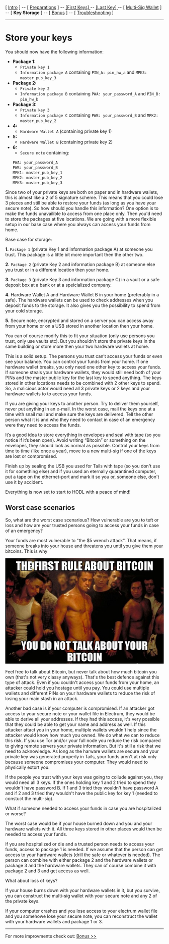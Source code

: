 [ [Intro](README.md) ] -- [ [Preparations]( hodl-guide_10_preparations.md) ] -- [ [First Keys] ](hodl-guide_20_first-keys.md) -- [ [Last Key] ](hodl-guide_30_last-key.md) -- [ [Multi-Sig Wallet](hodl-guide_40_multi-sig.md) ] -- [ **Key Storage** ] -- [ [Bonus](hodl-guide_60_bonus.md) ] -- [ [Troubleshooting](hodl-guide_70_troubleshooting.md) ]

---

# Store your keys

You should now have the following information:
* **Package 1:**
  * `Private key 1`
  * `Information package A` containing `PIN_A: pin_hw_a` and `MPK3: master_pub_key_3`
* **Package 2:**
  * `Private key 2`
  * `Information package B` containing `PWA: your_password_A` and `PIN_B: pin_hw_b`
* **Package 3:**
  * `Private key 3`
  * `Information package C` containing `PWB: your_password_B` and `MPK2: master_pub_key_2`
* **4:**
  * `Hardware Wallet A` (containing private key 1)  
* **5:**
  * `Hardware Wallet B` (containing private key 2)
* **6:**
  * `Secure note` containing: 
  ```
  PWA: your_password_A
  PWB: your_password_B
  MPK1: master_pub_key_1
  MPK2: master_pub_key_2
  MPK3: master_pub_key_3
  ```
Since two of your private keys are both on paper and in hardware wallets, this is almost like a 2 of 5 signature scheme. This means that you could lose 3 pieces and still be able to restore your funds (as long as you have your secure note). So how should you handle this information? One option is to make the funds unavailible to access from one place only. Then you'd need to store the packages at five locations. We are going with a more flexible setup in our base case where you always can access your funds from home.

Base case for storage:

**1.**	`Package 1` (private Key 1 and information package A) at someone you trust. This package is a little bit more important then the other two. 

**2.**	`Package 2` (private Key 2 and information package B) at someone else you trust or in a different location then your home. 

**3.**	`Package 3` (private Key 3 and information package C) in a vault or a safe deposit box at a bank or at a speicialized company. 

**4.**	Hardware Wallet A and Hardware Wallet B in your home (preferably in a safe). The hardware wallets can be used to check addresses when you deposit funds to the storage. It also gives you the possibility to spend from your cold storage. 

**5.** Secure note, encrypted and stored on a server you can access away from your home or on a USB stored in another location then your home.

You can of course modify this to fit your situation (only use persons you trust, only use vaults etc). But you shouldn't store the private keys in the same building or store more then your two hardware wallets at home.

This is a solid setup. The persons you trust can’t access your funds or even see your balance. You can control your funds from your home. If one hardware wallet breaks, you only need one other key to access your funds. If someone steals your hardware wallets, they would still need both of your PINs and the master public key for the last key to spend anything. The keys stored in other locations needs to be combined with 2 other keys to spend. So, a malicious actor would need all 3 private keys or 2 keys and your hardware wallets to to access your funds.   

If you are giving your keys to another person. Try to deliver them yourself, never put anything in an e-mail. In the worst case, mail the keys one at a time with snail mail and make sure the keys are delivered. Tell the other person what it is and who they need to contact in case of an emergency were they need to access the funds.

It’s a good idea to store everything in envelopes and seal with tape (so you notice if it’s been open). Avoid writing “Bitcoin” or something on the envelopes, they should look as normal as possible. Control your keys from time to time (like once a year), move to a new multi-sig if one of the keys are lost or compromised.

Finish up by sealing the USB you used for Tails with tape (so you don't use it for something else) and if you used an eternally quarantined computer, put a tape on the ethernet-port and mark it so you or, someone else, don't use it by accident.

Everything is now set to start to HODL with a peace of mind!

## Worst case scenarios

So, what are the worst case scenarious? How vulnerable are you to teft or loss and how are your trusted persons going to access your funds in case of an emergency?

Your funds are most vulnerable to "the $5 wrench attack". That means, if someone breaks into your house and threatens you until you give them your bitcoins. This is why

![First Rule](images/50_first_rule.png)

Feel free to talk about Bitcoin, but never talk about how much bitcoin you own (that's not very classy anyways). That's the best defence against this type of attack. Even if you couldn't access your funds from your home, an attacker could hold you hostage until you pay. You could use multiple wallets and different PINs on your hardware wallets to reduce the risk of losing your main stash in an attack.

Another bad case is if your computer is compromised. If an attacker got access to your secure note or your wallet file in Electrum, they would be able to derive all your addresses. If they had this access, it's very possible that they could be able to get your name and address as well. If this attacker attact you in your home, multiple wallets wouldn't help since the attacker would know how much you owned. We do what we can to reduce this risk. If you use Tor and/or your full node you reduce the risk compared to giving remote servers your private information. But it's still a risk that we need to acknowledge. As long as the harware wallets are secure and your private key was generated properly in Tails, your funds aren't at risk only because someone compromises your computer. They would need to physically extort you. 

If the people you trust with your keys was going to collude against you, they would need all 3 keys. If the ones holding key 1 and 2 tried to spend they wouldn't have password B. If 1 and 3 tried they wouldn't have password A and if 2 and 3 tried they wouldn't have the public key for key 1 (needed to constuct the multi-sig).

What if someone needed to access your funds in case you are hospitalized or worse?

The worst case would be if your house burned down and you and your hardware wallets with it. All three keys stored in other places would then be needed to access your funds. 

If you are hospitalized or die and a trusted person needs to access your funds, access to package 1 is needed. If we assume that the person can get access to your hardware wallets (drill the safe or whatever is needed). The person can combine with either package 2 and the hardware wallets or package 3 and the hardware wallets. They can of course combine it with package 2 and 3 and get access as well.

What about loss of keys?

If your house burns down with your hardware wallets in it, but you survive, you can construct the multi-sig wallet with your secure note and any 2 of the private keys.

If your computer crashes and you lose access to your electrum wallet file and you somehowe lose your secure note, you can reconstruct the wallet with your hardware wallets and package 1 or 3.

---

For more improvments check out: [Bonus >>](hodl-guide_60_bonus.md)
